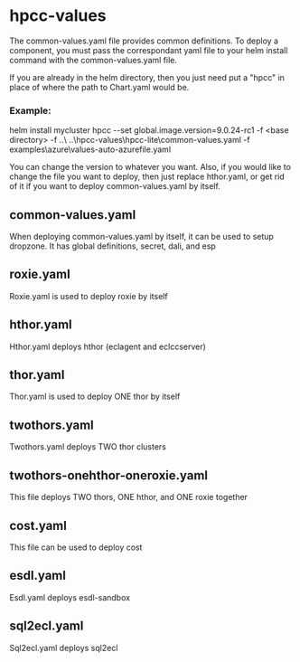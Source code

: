 # hpcc-values

The common-values.yaml file provides common definitions.
To deploy a component, you must pass the correspondant yaml file to your helm install command with the common-values.yaml file.

If you are already in the helm directory, then you just need put a "hpcc" in place of where the path to Chart.yaml would be.
### Example:
helm install mycluster hpcc --set global.image.version=9.0.24-rc1 -f \<base directory\> -f ..\ ..\hpcc-values\hpcc-lite\common-values.yaml -f examples\azure\values-auto-azurefile.yaml

You can change the version to whatever you want.
Also, if you would like to change the file you want to deploy, then just replace hthor.yaml, or get rid of it if you want to deploy common-values.yaml by itself.

## common-values.yaml
When deploying common-values.yaml by itself, it can be used to setup dropzone.
It has global definitions, secret, dali, and esp

## roxie.yaml
Roxie.yaml is used to deploy roxie by itself

## hthor.yaml
Hthor.yaml deploys hthor (eclagent and eclccserver)

## thor.yaml
Thor.yaml is used to deploy ONE thor by itself

## twothors.yaml
Twothors.yaml deploys TWO thor clusters

## twothors-onehthor-oneroxie.yaml
This file deploys TWO thors, ONE hthor, and ONE roxie together

## cost.yaml
This file can be used to deploy cost

## esdl.yaml
Esdl.yaml deploys esdl-sandbox

## sql2ecl.yaml
Sql2ecl.yaml deploys sql2ecl